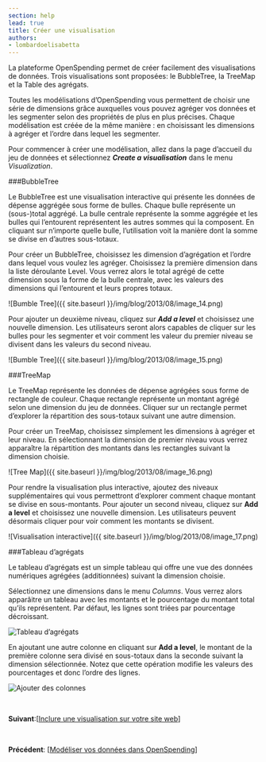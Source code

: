 ```yaml
---
section: help
lead: true
title: Créer une visualisation
authors:
- lombardoelisabetta
---
```

La plateforme OpenSpending permet de créer facilement des visualisations de données. Trois visualisations sont proposées: le BubbleTree, la TreeMap et la Table des agrégats.

Toutes les modélisations d’OpenSpending vous permettent de choisir une série de dimensions grâce auxquelles vous pouvez agréger vos données et les segmenter selon des propriétés de plus en plus précises. Chaque modélisation est créée de la même manière : en choisissant les dimensions à agréger et l’ordre dans lequel les segmenter.

Pour commencer à créer une modélisation, allez dans la page d’accueil du jeu de données et sélectionnez _**Create a visualisation**_ dans le menu _Visualization_.

###BubbleTree

Le BubbleTree est une visualisation interactive qui présente les données de dépense aggrégée sous forme de bulles. Chaque bulle représente un (sous-)total aggrégé. La bulle centrale représente la somme aggrégée et les bulles qui l’entourent représentent les autres sommes qui la composent. En cliquant sur n’importe quelle bulle, l’utilisation voit la manière dont la somme se divise en d’autres sous-totaux.

Pour créer un BubbleTree, choisissez les dimension d’agrégation et l’ordre dans lequel vous voulez les agréger. Choisissez la première dimension dans la liste déroulante Level. Vous verrez alors le total agrégé de cette dimension sous la forme de la bulle centrale, avec les valeurs des dimensions qui l’entourent et leurs propres totaux.

![Bumble Tree]({{ site.baseurl }}/img/blog/2013/08/image_14.png)

Pour ajouter un deuxième niveau, cliquez sur _**Add a level**_ et choisissez une nouvelle dimension. Les utilisateurs seront alors capables de cliquer sur les bulles pour les segmenter et voir comment les valeur du premier niveau se divisent dans les valeurs du second niveau.

![Bumble Tree]({{ site.baseurl }}/img/blog/2013/08/image_15.png)

###TreeMap

Le TreeMap représente les données de dépense agrégées sous forme de rectangle de couleur. Chaque rectangle représente un montant agrégé selon une dimension du jeu de données. Cliquer sur un rectangle permet d’explorer la répartition des sous-totaux suivant une autre dimension.

Pour créer un TreeMap, choisissez simplement les dimensions à agréger et leur niveau. En sélectionnant la dimension de premier niveau vous verrez apparaître la répartition des montants dans les rectangles suivant la dimension choisie.

![Tree Map]({{ site.baseurl }}/img/blog/2013/08/image_16.png)

Pour rendre la visualisation plus interactive, ajoutez des niveaux supplémentaires qui vous permettront d’explorer comment chaque montant se divise en sous-montants. Pour ajouter un second niveau, cliquez sur **Add a level** et choisissez une nouvelle dimension. Les utilisateurs peuvent désormais cliquer pour voir comment les montants se divisent.

![Visualisation interactive]({{ site.baseurl }}/img/blog/2013/08/image_17.png)

###Tableau d’agrégats

Le tableau d’agrégats est un simple tableau qui offre une vue des données numériques agrégées (additionnées) suivant la dimension choisie.

Sélectionnez une dimensions dans le menu _Columns_. Vous verrez alors apparâitre un tableau avec les montants et le pourcentage du montant total qu’ils représentent. Par défaut, les lignes sont triées par pourcentage décroissant.

![Tableau d’agrégats](http://blog.openspending.org/files/2013/08/image_18-e1375889043439.png)

En ajoutant une autre colonne en cliquant sur **Add a level**, le montant de la première colonne sera divisé en sous-totaux dans la seconde suivant la dimension sélectionnée. Notez que cette opération modifie les valeurs des pourcentages et donc l’ordre des lignes.

![Ajouter des colonnes](http://blog.openspending.org/files/2013/08/image_19-e1375889063736.png)

&nbsp;

**Suivant**:[<a href="../inclure-une-visualisation-sur-votre-site-web/">Inclure une visualisation sur votre site web</a>]

&nbsp;

**Précédent**: [<a href="../modeliser-vos-donnees-dans-openspending/">Modéliser vos données dans OpenSpending</a>]
